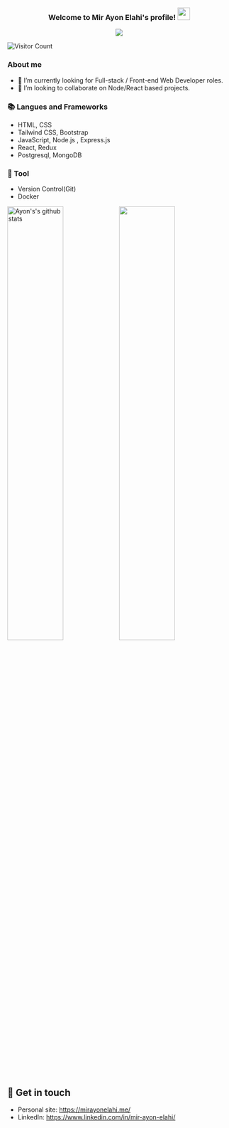 <h3 align="center">
  Welcome to Mir Ayon Elahi's profile!
  <img src="https://media.giphy.com/media/hvRJCLFzcasrR4ia7z/giphy.gif" width="28">
</h3>

<!-- Typing SVG by DenverCoder1 - https://github.com/DenverCoder1/readme-typing-svg -->
<p align="center">
  <a href="https://github.com/DenverCoder1/readme-typing-svg"><img src="https://readme-typing-svg.herokuapp.com/?lines=Full-stack%20web%20developer;Always%20learning%20new%20things&font=Fira%20Code&center=true&width=440&height=45&color=f75c7e&vCenter=true&size=22"></a>
</p>

![Visitor Count](https://profile-counter.glitch.me/mirayonelahi/count.svg)

### About me
- 🔭 I’m currently looking for Full-stack / Front-end Web Developer roles.
- 👯 I’m looking to collaborate on Node/React based projects.

### 📚 Langues and Frameworks
- HTML, CSS
- Tailwind CSS, Bootstrap
- JavaScript, Node.js , Express.js
- React, Redux
- Postgresql, MongoDB

### 🔧 Tool
- Version Control(Git)
- Docker

<img src="https://github-readme-stats.vercel.app/api?username=mirayonelahi&count_private=true&&show_icons=true&count_private=true" alt="Ayon's's github stats" width="50%" /><img src="https://github-readme-streak-stats.herokuapp.com/?user=mirayonelahi&theme=dark" width="50%" />
  
## 🔗 Get in touch
- Personal site: https://mirayonelahi.me/
- LinkedIn: https://www.linkedin.com/in/mir-ayon-elahi/
